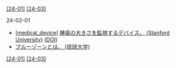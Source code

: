 [\[24-01\]](2401.md) [\[24-03\]](2403.md)

24-02-01
* [\[medical_device\]](medical_device.md) [腫瘍の大きさを監視するデバイス。 (Stanford University)](https://cheme.stanford.edu/new-wearable-device-measures-changing-size-tumors-below-skin) ([DOI](https://doi.org/10.1126/sciadv.abn6550))
* [ブルーゾーンとは。 (琉球大学)](https://health-tourism.skr.u-ryukyu.ac.jp/whats-bluezone/)

[\[24-01\]](2401.md) [\[24-03\]](2403.md)
